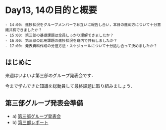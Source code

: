 # Day13, 14の目的と概要

```{admonition} 本日の進捗確認チェックリスト
- 14:00: 進捗状況をグループメンバーでお互いに報告し合い，本日の進め方について十分意識共有できましたか？
- 15:00: 第三部の基礎課題は全員しっかり理解できましたか？
- 16:00: 第三部の応用課題の進捗状況を班内で共有しましたか？
- 17:00: 発表資料作成の分担方法・スケジュールについて十分話し合って決めましたか？
```
## はじめに

来週はいよいよ第三部のグループ発表会です．

今まで学んできた知識を総動員して最終課題に取り組みましょう．

## 第三部グループ発表会準備

-   a) [第三部グループ発表会](../part3_2/part3_group_presentation "第三部グループ発表会")
-   b) [第三部レポート](../part3_2/part3_repot "第三部レポート")